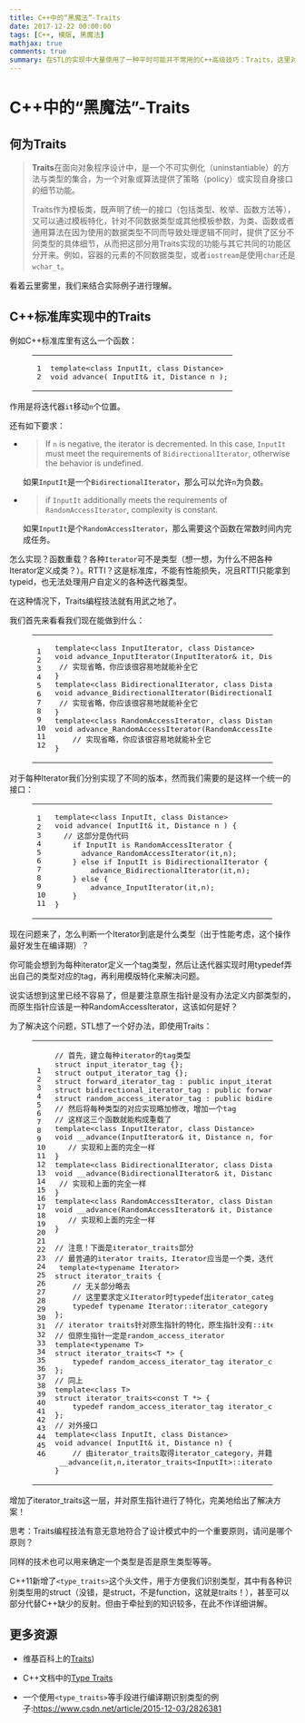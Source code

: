 ```yaml
---
title: C++中的“黑魔法”-Traits
date: 2017-12-22 00:00:00
tags: [C++, 模版, 黑魔法]
mathjax: true
comments: true
summary: 在STL的实现中大量使用了一种平时可能并不常用的C++高级技巧：Traits，这里对其进行大致的介绍。
---
```

<h1 id="C-中的“黑魔法”-Traits"><a class="headerlink" href="#C-中的“黑魔法”-Traits" title="C++中的“黑魔法”-Traits"></a>C++中的“黑魔法”-Traits</h1><h2 id="何为Traits"><a class="headerlink" href="#何为Traits" title="何为Traits"></a>何为Traits</h2><blockquote>
<p><strong>Traits</strong>在面向对象程序设计中，是一个不可实例化（uninstantiable）的方法与类型的集合，为一个对象或算法提供了策略（policy）或实现自身接口的细节功能。</p>
<p>Traits作为模板类，既声明了统一的接口（包括类型、枚举、函数方法等），又可以通过模板特化，针对不同数据类型或其他模板参数，为类、函数或者通用算法在因为使用的数据类型不同而导致处理逻辑不同时，提供了区分不同类型的具体细节，从而把这部分用Traits实现的功能与其它共同的功能区分开来。例如，容器的元素的不同数据类型，或者<code>iostream</code>是使用<code>char</code>还是<code>wchar_t</code>。</p>
</blockquote>
<p>看着云里雾里，我们来结合实际例子进行理解。</p>
<h2 id="C-标准库实现中的Traits"><a class="headerlink" href="#C-标准库实现中的Traits" title="C++标准库实现中的Traits"></a>C++标准库实现中的Traits</h2><p>例如C++标准库里有这么一个函数：</p>
<figure class="highlight c++"><table><tr><td class="gutter"><pre><span class="line">1</span><br/><span class="line">2</span><br/></pre></td><td class="code"><pre><span class="line"><span class="keyword">template</span>&lt;<span class="class"><span class="keyword">class</span> <span class="title">InputIt</span>, <span class="title">class</span> <span class="title">Distance</span>&gt;</span></span><br/><span class="line"><span class="class"><span class="title">void</span> <span class="title">advance</span>( <span class="title">InputIt</span>&amp; <span class="title">it</span>, <span class="title">Distance</span> <span class="title">n</span> );</span></span><br/></pre></td></tr></table></figure>
<p>作用是将迭代器<code>it</code>移动<code>n</code>个位置。</p>
<p>还有如下要求：</p>
<ul>
<li><blockquote>
<p>If <code>n</code> is negative, the iterator is decremented. In this case, <code>InputIt</code> must meet the requirements of     <code>BidirectionalIterator</code>, otherwise the behavior is undefined.</p>
</blockquote>
<p>如果<code>InputIt</code>是一个<code>BidirectionalIterator</code>，那么可以允许<code>n</code>为负数。</p>
</li>
<li><blockquote>
<p>if <code>InputIt</code> additionally meets the requirements of <code>RandomAccessIterator</code>, complexity is constant.</p>
</blockquote>
<p>如果<code>InputIt</code>是个<code>RandomAccessIterator</code>，那么需要这个函数在常数时间内完成任务。</p>
</li>
</ul>
<p>怎么实现？函数重载？各种<code>Iterator</code>可不是类型（想一想，为什么不把各种Iterator定义成类？）。RTTI？这是标准库，不能有性能损失，况且RTTI只能拿到typeid，也无法处理用户自定义的各种迭代器类型。</p>
<p>在这种情况下，Traits编程技法就有用武之地了。</p>
<p>我们首先来看看我们现在能做到什么：</p>
<figure class="highlight c++"><table><tr><td class="gutter"><pre><span class="line">1</span><br/><span class="line">2</span><br/><span class="line">3</span><br/><span class="line">4</span><br/><span class="line">5</span><br/><span class="line">6</span><br/><span class="line">7</span><br/><span class="line">8</span><br/><span class="line">9</span><br/><span class="line">10</span><br/><span class="line">11</span><br/><span class="line">12</span><br/></pre></td><td class="code"><pre><span class="line"><span class="keyword">template</span>&lt;<span class="class"><span class="keyword">class</span> <span class="title">InputIterator</span>, <span class="title">class</span> <span class="title">Distance</span>&gt;</span></span><br/><span class="line"><span class="class"><span class="title">void</span> <span class="title">advance_InputIterator</span>(<span class="title">InputIterator</span>&amp; <span class="title">it</span>, <span class="title">Distance</span> <span class="title">n</span>) {</span></span><br/><span class="line">	<span class="comment">// 实现省略，你应该很容易地就能补全它</span></span><br/><span class="line">}</span><br/><span class="line"><span class="keyword">template</span>&lt;<span class="class"><span class="keyword">class</span> <span class="title">BidirectionalIterator</span>, <span class="title">class</span> <span class="title">Distance</span>&gt;</span></span><br/><span class="line"><span class="class"><span class="title">void</span> <span class="title">advance_BidirectionalIterator</span>(<span class="title">BidirectionalIterator</span>&amp; <span class="title">it</span>, <span class="title">Distance</span> <span class="title">n</span>) {</span></span><br/><span class="line">	<span class="comment">// 实现省略，你应该很容易地就能补全它</span></span><br/><span class="line">}</span><br/><span class="line"><span class="keyword">template</span>&lt;<span class="class"><span class="keyword">class</span> <span class="title">RandomAccessIterator</span>, <span class="title">class</span> <span class="title">Distance</span>&gt;</span></span><br/><span class="line"><span class="class"><span class="title">void</span> <span class="title">advance_RandomAccessIterator</span>(<span class="title">RandomAccessIterator</span>&amp; <span class="title">it</span>, <span class="title">Distance</span> <span class="title">n</span>) {</span></span><br/><span class="line">	<span class="comment">// 实现省略，你应该很容易地就能补全它</span></span><br/><span class="line">}</span><br/></pre></td></tr></table></figure>
<p>对于每种Iterator我们分别实现了不同的版本，然而我们需要的是这样一个统一的接口：</p>
<figure class="highlight c++"><table><tr><td class="gutter"><pre><span class="line">1</span><br/><span class="line">2</span><br/><span class="line">3</span><br/><span class="line">4</span><br/><span class="line">5</span><br/><span class="line">6</span><br/><span class="line">7</span><br/><span class="line">8</span><br/><span class="line">9</span><br/><span class="line">10</span><br/><span class="line">11</span><br/></pre></td><td class="code"><pre><span class="line"><span class="keyword">template</span>&lt;<span class="class"><span class="keyword">class</span> <span class="title">InputIt</span>, <span class="title">class</span> <span class="title">Distance</span>&gt;</span></span><br/><span class="line"><span class="class"><span class="title">void</span> <span class="title">advance</span>( <span class="title">InputIt</span>&amp; <span class="title">it</span>, <span class="title">Distance</span> <span class="title">n</span> ) {</span></span><br/><span class="line">	<span class="comment">// 这部分是伪代码</span></span><br/><span class="line">    <span class="keyword">if</span> InputIt is RandomAccessIterator {</span><br/><span class="line">    	advance_RandomAccessIterator(it,n);</span><br/><span class="line">    } <span class="keyword">else</span> <span class="keyword">if</span> InputIt is BidirectionalIterator {</span><br/><span class="line">        advance_BidirectionalIterator(it,n);</span><br/><span class="line">    } <span class="keyword">else</span> {</span><br/><span class="line">        advance_InputIterator(it,n);</span><br/><span class="line">    }</span><br/><span class="line">}</span><br/></pre></td></tr></table></figure>
<p>现在问题来了，怎么判断一个Iterator到底是什么类型（出于性能考虑，这个操作最好发生在编译期）？</p>
<p>你可能会想到为每种iterator定义一个tag类型，然后让迭代器实现时用typedef弄出自己的类型对应的tag，再利用模版特化来解决问题。</p>
<p>说实话想到这里已经不容易了，但是要注意原生指针是没有办法定义内部类型的，而原生指针应该是一种RandomAccessIterator，这该如何是好？</p>
<p>为了解决这个问题，STL想了一个好办法，即使用Traits：</p>
<figure class="highlight c++"><table><tr><td class="gutter"><pre><span class="line">1</span><br/><span class="line">2</span><br/><span class="line">3</span><br/><span class="line">4</span><br/><span class="line">5</span><br/><span class="line">6</span><br/><span class="line">7</span><br/><span class="line">8</span><br/><span class="line">9</span><br/><span class="line">10</span><br/><span class="line">11</span><br/><span class="line">12</span><br/><span class="line">13</span><br/><span class="line">14</span><br/><span class="line">15</span><br/><span class="line">16</span><br/><span class="line">17</span><br/><span class="line">18</span><br/><span class="line">19</span><br/><span class="line">20</span><br/><span class="line">21</span><br/><span class="line">22</span><br/><span class="line">23</span><br/><span class="line">24</span><br/><span class="line">25</span><br/><span class="line">26</span><br/><span class="line">27</span><br/><span class="line">28</span><br/><span class="line">29</span><br/><span class="line">30</span><br/><span class="line">31</span><br/><span class="line">32</span><br/><span class="line">33</span><br/><span class="line">34</span><br/><span class="line">35</span><br/><span class="line">36</span><br/><span class="line">37</span><br/><span class="line">38</span><br/><span class="line">39</span><br/><span class="line">40</span><br/><span class="line">41</span><br/><span class="line">42</span><br/><span class="line">43</span><br/><span class="line">44</span><br/><span class="line">45</span><br/><span class="line">46</span><br/></pre></td><td class="code"><pre><span class="line"><span class="comment">// 首先，建立每种iterator的tag类型</span></span><br/><span class="line"><span class="class"><span class="keyword">struct</span> <span class="title">input_iterator_tag</span> {</span>};</span><br/><span class="line"><span class="class"><span class="keyword">struct</span> <span class="title">output_iterator_tag</span> {</span>};</span><br/><span class="line"><span class="class"><span class="keyword">struct</span> <span class="title">forward_iterator_tag</span> :</span> <span class="keyword">public</span> input_iterator_tag {};</span><br/><span class="line"><span class="class"><span class="keyword">struct</span> <span class="title">bidirectional_iterator_tag</span> :</span> <span class="keyword">public</span> forward_iterator_tag {};</span><br/><span class="line"><span class="class"><span class="keyword">struct</span> <span class="title">random_access_iterator_tag</span> :</span> <span class="keyword">public</span> bidirectional_iterator_tag {};</span><br/><span class="line"><span class="comment">// 然后将每种类型的对应实现略加修改，增加一个tag</span></span><br/><span class="line"><span class="comment">// 这样这三个函数就能构成重载了</span></span><br/><span class="line"><span class="keyword">template</span>&lt;<span class="class"><span class="keyword">class</span> <span class="title">InputIterator</span>, <span class="title">class</span> <span class="title">Distance</span>&gt;</span></span><br/><span class="line"><span class="class"><span class="title">void</span> __<span class="title">advance</span>(<span class="title">InputIterator</span>&amp; <span class="title">it</span>, <span class="title">Distance</span> <span class="title">n</span>, <span class="title">forward_iterator_tag</span>) {</span></span><br/><span class="line">	<span class="comment">// 实现和上面的完全一样</span></span><br/><span class="line">}</span><br/><span class="line"><span class="keyword">template</span>&lt;<span class="class"><span class="keyword">class</span> <span class="title">BidirectionalIterator</span>, <span class="title">class</span> <span class="title">Distance</span>&gt;</span></span><br/><span class="line"><span class="class"><span class="title">void</span> __<span class="title">advance</span>(<span class="title">BidirectionalIterator</span>&amp; <span class="title">it</span>, <span class="title">Distance</span> <span class="title">n</span>, <span class="title">bidirectional_iterator_tag</span>) {</span></span><br/><span class="line">	<span class="comment">// 实现和上面的完全一样</span></span><br/><span class="line">}</span><br/><span class="line"><span class="keyword">template</span>&lt;<span class="class"><span class="keyword">class</span> <span class="title">RandomAccessIterator</span>, <span class="title">class</span> <span class="title">Distance</span>&gt;</span></span><br/><span class="line"><span class="class"><span class="title">void</span> __<span class="title">advance</span>(<span class="title">RandomAccessIterator</span>&amp; <span class="title">it</span>, <span class="title">Distance</span> <span class="title">n</span>, <span class="title">random_access_iterator_tag</span>) {</span></span><br/><span class="line">	<span class="comment">// 实现和上面的完全一样</span></span><br/><span class="line">}</span><br/><span class="line"></span><br/><span class="line"><span class="comment">// 注意！下面是iterator_traits部分</span></span><br/><span class="line"><span class="comment">// 最普通的iterator traits，Iterator应当是一个类，迭代器的信息由迭代器自己的实现给出</span></span><br/><span class="line"> <span class="keyword">template</span>&lt;<span class="keyword">typename</span> Iterator&gt;</span><br/><span class="line"><span class="class"><span class="keyword">struct</span> <span class="title">iterator_traits</span> {</span></span><br/><span class="line">    <span class="comment">// 无关部分略去</span></span><br/><span class="line">    <span class="comment">// 这里要求定义Iterator时typedef出iterator_category，即上面所给的5个tag之一</span></span><br/><span class="line">    <span class="keyword">typedef</span> <span class="keyword">typename</span> Iterator::iterator_category iterator_category;</span><br/><span class="line">};</span><br/><span class="line"><span class="comment">// iterator traits针对原生指针的特化，原生指针没有::iterator_category</span></span><br/><span class="line"><span class="comment">// 但原生指针一定是random_access_iterator</span></span><br/><span class="line"><span class="keyword">template</span>&lt;<span class="keyword">typename</span> T&gt;</span><br/><span class="line"><span class="class"><span class="keyword">struct</span> <span class="title">iterator_traits</span>&lt;T *&gt; {</span></span><br/><span class="line">    <span class="keyword">typedef</span> random_access_iterator_tag iterator_category;</span><br/><span class="line">};</span><br/><span class="line"><span class="comment">// 同上</span></span><br/><span class="line"><span class="keyword">template</span>&lt;<span class="class"><span class="keyword">class</span> <span class="title">T</span>&gt;</span></span><br/><span class="line"><span class="class"><span class="title">struct</span> <span class="title">iterator_traits</span>&lt;const T *&gt; {</span></span><br/><span class="line">    <span class="keyword">typedef</span> random_access_iterator_tag iterator_category;</span><br/><span class="line">};</span><br/><span class="line"><span class="comment">// 对外接口</span></span><br/><span class="line"><span class="keyword">template</span>&lt;<span class="class"><span class="keyword">class</span> <span class="title">InputIt</span>, <span class="title">class</span> <span class="title">Distance</span>&gt;</span></span><br/><span class="line"><span class="class"><span class="title">void</span> <span class="title">advance</span>( <span class="title">InputIt</span>&amp; <span class="title">it</span>, <span class="title">Distance</span> <span class="title">n</span>) {</span></span><br/><span class="line">	<span class="comment">// 由iterator_traits取得iterator_category，并籍此决定要调用的__advance版本</span></span><br/><span class="line">	__advance(it,n,iterator_traits&lt;InputIt&gt;::iterator_category());</span><br/><span class="line">}</span><br/></pre></td></tr></table></figure>
<p>增加了iterator_traits这一层，并对原生指针进行了特化，完美地给出了解决方案！</p>
<p>思考：Traits编程技法有意无意地符合了设计模式中的一个重要原则，请问是哪个原则？</p>
<p>同样的技术也可以用来确定一个类型是否是原生类型等等。</p>
<p>C++11新增了<code>&lt;type_traits&gt;</code>这个头文件，用于方便我们识别类型，其中有各种识别类型用的struct（没错，是struct，不是function，这就是traits！），甚至可以部分代替C++缺少的反射。但由于牵扯到的知识较多，在此不作详细讲解。</p>
<h2 id="更多资源"><a class="headerlink" href="#更多资源" title="更多资源"></a>更多资源</h2><ul>
<li><p>维基百科上的<a href="https://zh.wikipedia.org/wiki/Traits_(计算机科学" rel="noopener" target="_blank">Traits</a>)</p>
</li>
<li><p>C++文档中的<a href="http://www.cplusplus.com/reference/type_traits/" rel="noopener" target="_blank">Type Traits</a></p>
</li>
<li><p>一个使用<code>&lt;type_traits&gt;</code>等手段进行编译期识别类型的例子:<a href="https://www.csdn.net/article/2015-12-03/2826381" rel="noopener" target="_blank">https://www.csdn.net/article/2015-12-03/2826381</a></p>
<p>​</p>
</li>
</ul>

